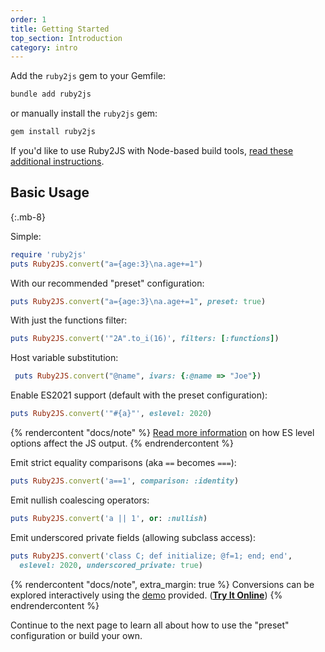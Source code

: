 ```yaml
---
order: 1
title: Getting Started
top_section: Introduction
category: intro
---
```


Add the `ruby2js` gem to your Gemfile:

```sh
bundle add ruby2js
```

or manually install the `ruby2js` gem:

```sh
gem install ruby2js
```

If you'd like to use Ruby2JS with Node-based build tools, [read these additional instructions](/docs/integrations).

## Basic Usage
{:.mb-8}

Simple:

```ruby
require 'ruby2js'
puts Ruby2JS.convert("a={age:3}\na.age+=1")
```

With our recommended "preset" configuration:

```ruby
puts Ruby2JS.convert("a={age:3}\na.age+=1", preset: true)
```

With just the functions filter:

```ruby
puts Ruby2JS.convert('"2A".to_i(16)', filters: [:functions])
```

Host variable substitution:

```ruby
 puts Ruby2JS.convert("@name", ivars: {:@name => "Joe"})
```

Enable ES2021 support (default with the preset configuration):

```ruby
puts Ruby2JS.convert('"#{a}"', eslevel: 2020)
```

{% rendercontent "docs/note" %}
[Read more information](/docs/eslevels) on how ES level options affect the JS output.
{% endrendercontent %}

Emit strict equality comparisons (aka `==` becomes `===`):

```ruby
puts Ruby2JS.convert('a==1', comparison: :identity)
```

Emit nullish coalescing operators:

```ruby
puts Ruby2JS.convert('a || 1', or: :nullish)
```

Emit underscored private fields (allowing subclass access):

```ruby
puts Ruby2JS.convert('class C; def initialize; @f=1; end; end',
  eslevel: 2020, underscored_private: true)
```

{% rendercontent "docs/note", extra_margin: true %}
Conversions can be explored interactively using the
[demo](/docs/running-the-demo) provided. (**[Try It Online](/demo?preset=true)**)
{% endrendercontent %}

Continue to the next page to learn all about how to use the "preset" configuration or build your own.
